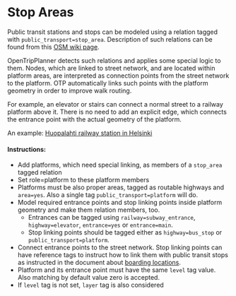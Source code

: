 # Stop Areas

Public transit stations and stops can be modeled using a relation tagged with `public_transport=stop_area`.
Description of such relations can be found from this [OSM wiki page](https://wiki.openstreetmap.org/wiki/Tag:public_transport%3Dstop_area).

OpenTripPlanner detects such relations and applies some special logic to them.
Nodes, which are linked to street network, and are located within platform areas, are interpreted as connection points
from the street network to the platform. OTP automatically links such points with the platform geometry in order to improve
walk routing.

For example, an elevator or stairs can connect a normal street to a railway platform above it. There is
no need to add an explicit edge, which connects the entrance point with the actual geometry of the platform.

An  example: [Huopalahti railway station in Helsinki](https://www.openstreetmap.org/relation/6815620)

#### Instructions:

- Add platforms, which need special linking, as members of a `stop_area` tagged relation
- Set role=platform to these platform members
- Platforms must be also proper areas, tagged as routable highways and `area=yes`. Also a single tag `public_transport=platform` will do.
- Model required entrance points and stop linking points inside platform geometry and make them relation members, too.
  - Entrances can be tagged using `railway=subway_entrance`, `highway=elevator`, `entrance=yes` or `entrance=main`.
  - Stop linking points should be tagged either as `highway=bus_stop` or `public_transport=platform`.
- Connect entrance points to the street network. Stop linking points can have reference tags to instruct how to link them with public transit stops as
instructed in the document about [boarding locations](BoardingLocations.md).
- Platform and its entrance point must have the same `level` tag value. Also matching by default value zero is accepted.
- If `level` tag is not set, `layer` tag is also considered


